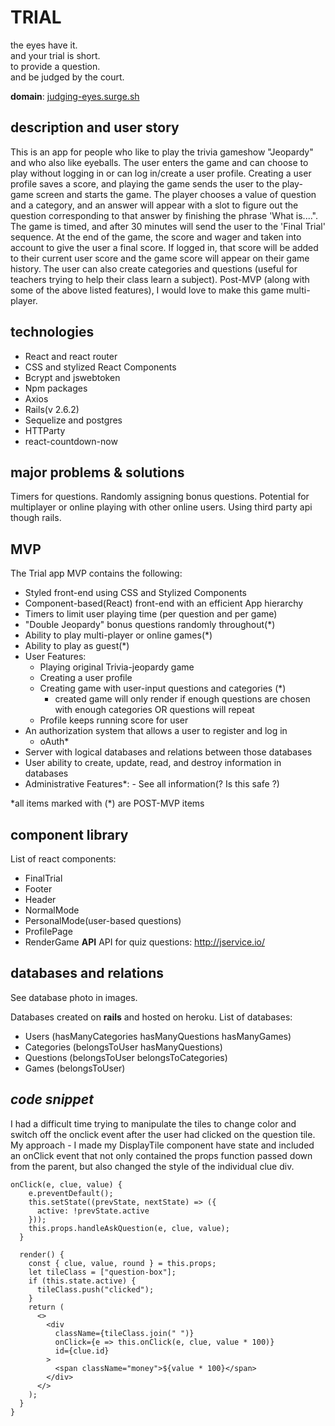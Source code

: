 # TRIAL
the eyes have it.   
and your trial is short.   
to provide a question.  
and be judged by the court.  

**domain**: [judging-eyes.surge.sh](judging-eyes.surge.s)

## description and user story 

This is an app for people who like to play the trivia gameshow "Jeopardy" and who also like eyeballs. The user enters the game and can choose to play without logging in or can log in/create a user profile. Creating a user profile saves a score, and playing the game sends the user to the play-game screen and starts the game. The player chooses a value of question and a category, and an answer will appear with a slot to figure out the question corresponding to that answer by finishing the phrase 'What is....". The game is timed, and after 30 minutes will send the user to the 'Final Trial' sequence. At the end of the game, the score and wager and taken into account to give the user a final score. If logged in, that score will be added to their current user score and the game score will appear on their game history. The user can also create categories and questions (useful for teachers trying to help their class learn a subject). Post-MVP (along with some of the above listed features), I would love to make this game multi-player.

## technologies

- React and react router
- CSS and stylized React Components
- Bcrypt and jswebtoken
- Npm packages
- Axios
- Rails(v 2.6.2)
- Sequelize and postgres
- HTTParty
- react-countdown-now

## major problems & solutions
Timers for questions. Randomly assigning bonus questions. Potential for multiplayer or online playing with other online users. Using third party api though rails.

## MVP
The Trial app MVP contains the following:

- Styled front-end using CSS and Stylized Components
- Component-based(React) front-end with an efficient App hierarchy
- Timers to limit user playing time (per question and per game)
- "Double Jeopardy" bonus questions randomly throughout(\*)
- Ability to play multi-player or online games(\*)
- Ability to play as guest(\*)
- User Features:
  - Playing original Trivia-jeopardy game
  - Creating a user profile
  - Creating game with user-input questions and categories (\*)
    - created game will only render if enough questions are chosen with enough categories OR questions will repeat
  - Profile keeps running score for user
- An authorization system that allows a user to register and log in
  - oAuth\*
- Server with logical databases and relations between those databases
- User ability to create, update, read, and destroy information in databases
- Administrative Features\*: - See all information(? Is this safe ?)

\*all items marked with (\*) are POST-MVP items

## component library
List of react components:

- FinalTrial
- Footer
- Header
- NormalMode
- PersonalMode(user-based questions)
- ProfilePage
- RenderGame
  **API**
  API for quiz questions: http://jservice.io/

## databases and relations
See database photo in images.

Databases created on **rails** and hosted on heroku.
List of databases:

- Users (hasManyCategories hasManyQuestions hasManyGames)
- Categories (belongsToUser hasManyQuestions)
- Questions (belongsToUser belongsToCategories)
- Games (belongsToUser)

## _code snippet_

I had a difficult time trying to manipulate the tiles to change color and switch off the onclick event after the user had clicked on the question tile. My approach - I made my DisplayTile component have state and included an onClick event that not only contained the props function passed down from the parent, but also changed the style of the individual clue div.

```
onClick(e, clue, value) {
    e.preventDefault();
    this.setState((prevState, nextState) => ({
      active: !prevState.active
    }));
    this.props.handleAskQuestion(e, clue, value);
  }

  render() {
    const { clue, value, round } = this.props;
    let tileClass = ["question-box"];
    if (this.state.active) {
      tileClass.push("clicked");
    }
    return (
      <>
        <div
          className={tileClass.join(" ")}
          onClick={e => this.onClick(e, clue, value * 100)}
          id={clue.id}
        >
          <span className="money">${value * 100}</span>
        </div>
      </>
    );
  }
}
```
